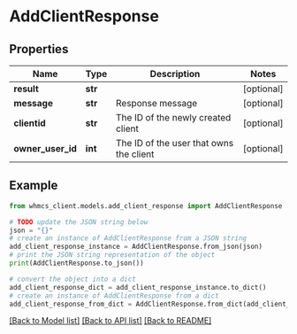 # AddClientResponse


## Properties

Name | Type | Description | Notes
------------ | ------------- | ------------- | -------------
**result** | **str** |  | [optional] 
**message** | **str** | Response message | [optional] 
**clientid** | **str** | The ID of the newly created client | [optional] 
**owner_user_id** | **int** | The ID of the user that owns the client | [optional] 

## Example

```python
from whmcs_client.models.add_client_response import AddClientResponse

# TODO update the JSON string below
json = "{}"
# create an instance of AddClientResponse from a JSON string
add_client_response_instance = AddClientResponse.from_json(json)
# print the JSON string representation of the object
print(AddClientResponse.to_json())

# convert the object into a dict
add_client_response_dict = add_client_response_instance.to_dict()
# create an instance of AddClientResponse from a dict
add_client_response_from_dict = AddClientResponse.from_dict(add_client_response_dict)
```
[[Back to Model list]](../README.md#documentation-for-models) [[Back to API list]](../README.md#documentation-for-api-endpoints) [[Back to README]](../README.md)


